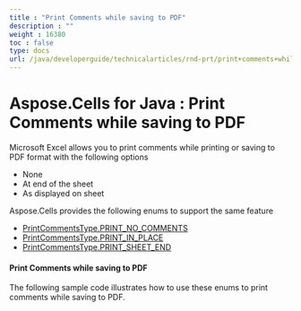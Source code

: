 ```yaml
---
title : "Print Comments while saving to PDF" 
description : "" 
weight : 16380 
toc : false
type: docs
url: /java/developerguide/technicalarticles/rnd-prt/print+comments+while+saving+to+pdf/
---
```


# Aspose.Cells for Java : Print Comments while saving to PDF


Microsoft Excel allows you to print comments while printing or saving to PDF format with the following options

*   None
*   At end of the sheet
*   As displayed on sheet

Aspose.Cells provides the following enums to support the same feature

*   [PrintCommentsType.PRINT\_NO\_COMMENTS](https://apireference.aspose.com/java/cells/com.aspose.cells/printcommentstype#PRINT_NO_COMMENTS)
*   [PrintCommentsType.PRINT\_IN\_PLACE](https://apireference.aspose.com/java/cells/com.aspose.cells/printcommentstype#PRINT_IN_PLACE)
*   [PrintCommentsType.PRINT\_SHEET\_END](https://apireference.aspose.com/java/cells/com.aspose.cells/printcommentstype#PRINT_SHEET_END)

#### Print Comments while saving to PDF

The following sample code illustrates how to use these enums to print comments while saving to PDF.


